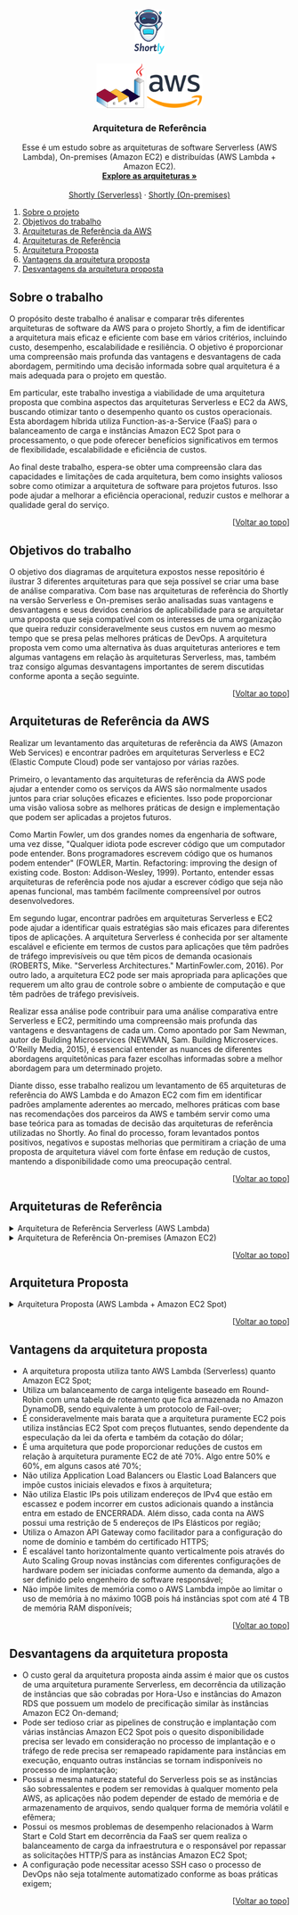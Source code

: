 <a name="readme-top"></a>

<br />
<div align="center">

  <p align="center">
    <img src=".github/images/shortly_logo.png" alt="Shortly Logo" height="80">
  </p>
  <p align="center">
    <img src=".github/images/plantuml_logo.png" alt="PlantUML Logo" height="80">
    <img src=".github/images/aws_logo.png" alt="AWS Logo" height="60">
  </p>

  <h3 align="center">Arquitetura de Referência</h3>

  <p align="center">
    Esse é um estudo sobre as arquiteturas de software Serverless (AWS Lambda), On-premises (Amazon EC2) e distribuídas (AWS Lambda + Amazon EC2).
    <br />
    <a href="#"><strong>Explore as arquiteturas »</strong></a>
    <br />
    <br />
    <a href="https://shortly.com.br/">Shortly (Serverless)</a>
    ·
    <a href="https://shortly.digital/">Shortly (On-premises)</a>
  </p>
</div>

<ol>
  <li><a href="#about-the-project">Sobre o projeto</a></li>
  <li><a href="#objectives">Objetivos do trabalho</a></li>
  <li><a href="#reference-architectures-aws">Arquiteturas de Referência da AWS</a></li>
  <li><a href="#reference-architectures">Arquiteturas de Referência</a></li>
  <li><a href="#proposed-architecture">Arquitetura Proposta</a></li>
  <li><a href="#advantages">Vantagens da arquitetura proposta</a></li>
  <li><a href="#disadvantages">Desvantagens da arquitetura proposta</a></li>
</ol>

<a id="about-the-project"></a>

## Sobre o trabalho

O propósito deste trabalho é analisar e comparar três diferentes arquiteturas de software da AWS para o projeto Shortly, a fim de identificar a arquitetura mais eficaz e eficiente com base em vários critérios, incluindo custo, desempenho, escalabilidade e resiliência. O objetivo é proporcionar uma compreensão mais profunda das vantagens e desvantagens de cada abordagem, permitindo uma decisão informada sobre qual arquitetura é a mais adequada para o projeto em questão.

Em particular, este trabalho investiga a viabilidade de uma arquitetura proposta que combina aspectos das arquiteturas Serverless e EC2 da AWS, buscando otimizar tanto o desempenho quanto os custos operacionais. Esta abordagem híbrida utiliza Function-as-a-Service (FaaS) para o balanceamento de carga e instâncias Amazon EC2 Spot para o processamento, o que pode oferecer benefícios significativos em termos de flexibilidade, escalabilidade e eficiência de custos.

Ao final deste trabalho, espera-se obter uma compreensão clara das capacidades e limitações de cada arquitetura, bem como insights valiosos sobre como otimizar a arquitetura de software para projetos futuros. Isso pode ajudar a melhorar a eficiência operacional, reduzir custos e melhorar a qualidade geral do serviço.

<p align="right">[<a href="#readme-top">Voltar ao topo</a>]</p>

<a id="objectives"></a>

## Objetivos do trabalho

O objetivo dos diagramas de arquitetura expostos nesse repositório é ilustrar 3 diferentes arquiteturas para que seja possível se criar uma base de análise comparativa. Com base nas arquiteturas de referência do Shortly na versão Serverless e On-premises serão analisadas suas vantagens e desvantagens e seus devidos cenários de aplicabilidade para se arquitetar uma proposta que seja compatível com os interesses de uma organização que queira reduzir consideravelmente seus custos em nuvem ao mesmo tempo que se presa pelas melhores práticas de DevOps. A arquitetura proposta vem como uma alternativa às duas arquiteturas anteriores e tem algumas vantagens em relação às arquiteturas Serverless, mas, também traz consigo algumas desvantagens importantes de serem discutidas conforme aponta a seção seguinte.

<p align="right">[<a href="#readme-top">Voltar ao topo</a>]</p>

<a id="reference-architectures-aws"></a>

## Arquiteturas de Referência da AWS

Realizar um levantamento das arquiteturas de referência da AWS (Amazon Web Services) e encontrar padrões em arquiteturas Serverless e EC2 (Elastic Compute Cloud) pode ser vantajoso por várias razões.

Primeiro, o levantamento das arquiteturas de referência da AWS pode ajudar a entender como os serviços da AWS são normalmente usados juntos para criar soluções eficazes e eficientes. Isso pode proporcionar uma visão valiosa sobre as melhores práticas de design e implementação que podem ser aplicadas a projetos futuros.

Como Martin Fowler, um dos grandes nomes da engenharia de software, uma vez disse, "Qualquer idiota pode escrever código que um computador pode entender. Bons programadores escrevem código que os humanos podem entender" (FOWLER, Martin. Refactoring: improving the design of existing code. Boston: Addison-Wesley, 1999). Portanto, entender essas arquiteturas de referência pode nos ajudar a escrever código que seja não apenas funcional, mas também facilmente compreensível por outros desenvolvedores.

Em segundo lugar, encontrar padrões em arquiteturas Serverless e EC2 pode ajudar a identificar quais estratégias são mais eficazes para diferentes tipos de aplicações. A arquitetura Serverless é conhecida por ser altamente escalável e eficiente em termos de custos para aplicações que têm padrões de tráfego imprevisíveis ou que têm picos de demanda ocasionais (ROBERTS, Mike. "Serverless Architectures." MartinFowler.com, 2016). Por outro lado, a arquitetura EC2 pode ser mais apropriada para aplicações que requerem um alto grau de controle sobre o ambiente de computação e que têm padrões de tráfego previsíveis.

Realizar essa análise pode contribuir para uma análise comparativa entre Serverless e EC2, permitindo uma compreensão mais profunda das vantagens e desvantagens de cada um. Como apontado por Sam Newman, autor de Building Microservices (NEWMAN, Sam. Building Microservices. O'Reilly Media, 2015), é essencial entender as nuances de diferentes abordagens arquitetônicas para fazer escolhas informadas sobre a melhor abordagem para um determinado projeto.

Diante disso, esse trabalho realizou um levantamento de 65 arquiteturas de referência do AWS Lambda e do Amazon EC2 com fim em identificar padrões amplamente aderentes ao mercado, melhores práticas com base nas recomendações dos parceiros da AWS e também servir como uma base teórica para as tomadas de decisão das arquiteturas de referência utilizadas no Shortly. Ao final do processo, foram levantados pontos positivos, negativos e supostas melhorias que permitiram a criação de uma proposta de arquitetura viável com forte ênfase em redução de custos, mantendo a disponibilidade como uma preocupação central.

<p align="right">[<a href="#readme-top">Voltar ao topo</a>]</p>

<a id="reference-architectures"></a>

## Arquiteturas de Referência

<details>
  <summary>Arquitetura de Referência Serverless (AWS Lambda)</summary>
  <p align="center">
    <img src=".github/images/aws-lambda/lambda-architecture-overview.svg" alt="Arquitetura Serverless">
  </p>
  <p align="center">
    <img src=".github/images/aws-lambda/lambda-flow-request-shortly-frontend.svg" alt="Arquitetura Serverless">
  </p>
  <p align="center">
    <img src=".github/images/aws-lambda/lambda-flow-delete-shorten-url-by-code.svg" alt="Arquitetura Serverless">
  </p>
  <p align="center">
    <img src=".github/images/aws-lambda/lambda-flow-redirect-to-real-url-by-code.svg" alt="Arquitetura Serverless">
  </p>
  <p align="center">
    <img src=".github/images/aws-lambda/lambda-flow-route-not-found.svg" alt="Arquitetura Serverless">
  </p>
  <p align="center">
    <img src=".github/images/aws-lambda/lambda-flow-shorten-url.svg" alt="Arquitetura Serverless">
  </p>
  <p align="center">
    <img src=".github/images/aws-lambda/lambda-flow-update-shorten-url-by-code.svg" alt="Arquitetura Serverless">
  </p>
  <p align="center">
    <img src=".github/images/aws-lambda/lambda-flow-view-shorten-url-info-by-code.svg" alt="Arquitetura Serverless">
  </p>
</details>

<details>
  <summary>Arquitetura de Referência On-premises (Amazon EC2)</summary>
  <p align="center">
    <img src=".github/images/amazon-ec2/ec2-architecture-overview.svg" alt="Arquitetura EC2">
  </p>
  <p align="center">
    <img src=".github/images/amazon-ec2/ec2-architecture-ci-cd-back.svg" alt="Arquitetura EC2">
  </p>
  <p align="center">
    <img src=".github/images/amazon-ec2/ec2-architecture-ci-cd-front.svg" alt="Arquitetura EC2">
  </p>
  <p align="center">
    <img src=".github/images/amazon-ec2/ec2-flow-request-shortly-frontend.svg" alt="Arquitetura EC2">
  </p>
  <p align="center">
    <img src=".github/images/amazon-ec2/ec2-flow-delete-shorten-url-by-code.svg" alt="Arquitetura EC2">
  </p>
  <p align="center">
    <img src=".github/images/amazon-ec2/ec2-flow-redirect-to-real-url-by-code.svg" alt="Arquitetura EC2">
  </p>
  <p align="center">
    <img src=".github/images/amazon-ec2/ec2-flow-route-not-found.svg" alt="Arquitetura EC2">
  </p>
  <p align="center">
    <img src=".github/images/amazon-ec2/ec2-flow-shorten-url.svg" alt="Arquitetura EC2">
  </p>
  <p align="center">
    <img src=".github/images/amazon-ec2/ec2-flow-update-shorten-url-by-code.svg" alt="Arquitetura EC2">
  </p>
  <p align="center">
    <img src=".github/images/amazon-ec2/ec2-flow-view-shorten-url-info-by-code.svg" alt="Arquitetura EC2">
  </p>
</details>

<p align="right">[<a href="#readme-top">Voltar ao topo</a>]</p>

<a id="proposed-architecture"></a>

## Arquitetura Proposta

<details>
  <summary>Arquitetura Proposta (AWS Lambda + Amazon EC2 Spot)</summary>
  <p align="center">
    <img src=".github/images/amazon-ec2-aws-lambda/proposed-architecture-overview.svg" alt="Arquitetura Proposta">
  </p>
</details>

<p align="right">[<a href="#readme-top">Voltar ao topo</a>]</p>

<a id="advantages"></a>

## Vantagens da arquitetura proposta

- A arquitetura proposta utiliza tanto AWS Lambda (Serverless) quanto Amazon EC2 Spot;
- Utiliza um balanceamento de carga inteligente baseado em Round-Robin com uma tabela de roteamento que fica armazenada no Amazon DynamoDB, sendo equivalente à um protocolo de Fail-over;
- É consideravelmente mais barata que a arquitetura puramente EC2 pois utiliza instâncias EC2 Spot com preços flutuantes, sendo dependente da especulação da lei da oferta e também da cotação do dólar;
- É uma arquitetura que pode proporcionar reduções de custos em relação à arquitetura puramente EC2 de até 70%. Algo entre 50% e 60%, em alguns casos até 70%;
- Não utiliza Application Load Balancers ou Elastic Load Balancers que impõe custos iniciais elevados e fixos à arquitetura;
- Não utiliza Elastic IPs pois utilizam endereços de IPv4 que estão em escassez e podem incorrer em custos adicionais quando a instância entra em estado de ENCERRADA. Além disso, cada conta na AWS possui uma restrição de 5 endereços de IPs Elásticos por região;
- Utiliza o Amazon API Gateway como facilitador para a configuração do nome de domínio e também do certificado HTTPS;
- É escalável tanto horizontalmente quanto verticalmente pois através do Auto Scaling Group novas instâncias com diferentes configurações de hardware podem ser iniciadas conforme aumento da demanda, algo a ser definido pelo engenheiro de software responsável;
- Não impõe limites de memória como o AWS Lambda impõe ao limitar o uso de memória à no máximo 10GB pois há instâncias spot com até 4 TB de memória RAM disponíveis;

<p align="right">[<a href="#readme-top">Voltar ao topo</a>]</p>

<a id="disadvantages"></a>

## Desvantagens da arquitetura proposta

- O custo geral da arquitetura proposta ainda assim é maior que os custos de uma arquitetura puramente Serverless, em decorrência da utilização de instâncias que são cobradas por Hora-Uso e instâncias do Amazon RDS que possuem um modelo de precificação similar às instâncias Amazon EC2 On-demand;
- Pode ser tedioso criar as pipelines de construção e implantação com várias instâncias Amazon EC2 Spot pois o quesito disponibilidade precisa ser levado em consideração no processo de implantação e o tráfego de rede precisa ser remapeado rapidamente para instâncias em execução, enquanto outras instâncias se tornam indisponíveis no processo de implantação;
- Possui a mesma natureza stateful do Serverless pois se as instâncias são sobressalentes e podem ser removidas à qualquer momento pela AWS, as aplicações não podem depender de estado de memória e de armazenamento de arquivos, sendo qualquer forma de memória volátil e efêmera;
- Possui os mesmos problemas de desempenho relacionados à Warm Start e Cold Start em decorrência da FaaS ser quem realiza o balanceamento de carga da infraestrutura e o responsável por repassar as solicitações HTTP/S para as instâncias Amazon EC2 Spot;
- A configuração pode necessitar acesso SSH caso o processo de DevOps não seja totalmente automatizado conforme as boas práticas exigem;

<p align="right">[<a href="#readme-top">Voltar ao topo</a>]</p>
